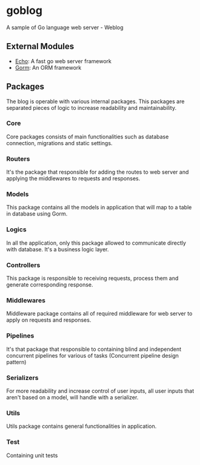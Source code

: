 # goblog

A sample of Go language web server - Weblog

## External Modules
* [Echo](https://github.com/labstack/echo): A fast go web server framework
* [Gorm](https://gorm.io): An ORM framework

## Packages
The blog is operable with various internal packages. This packages are separated pieces of logic to increase readability and maintainability.

### Core
Core packages consists of main functionalities such as database connection, migrations and static settings.

### Routers
It's the package that responsible for adding the routes to web server and applying the middlewares to requests and responses.

### Models
This package contains all the models in application that will map to a table in database using Gorm.

### Logics
In all the application, only this package allowed to communicate directly with database. It's a business logic layer.

### Controllers
This package is responsible to receiving requests, process them and generate corresponding response.

### Middlewares
Middleware package contains all of required middleware for web server to apply on requests and responses.

### Pipelines
It's that package that responsible to containing blind and independent concurrent pipelines for various of tasks (Concurrent pipeline design pattern)

### Serializers
For more readability and increase control of user inputs, all user inputs that aren't based on a model, will handle with a serializer.

### Utils
Utils package contains general functionalities in application.

### Test
Containing unit tests